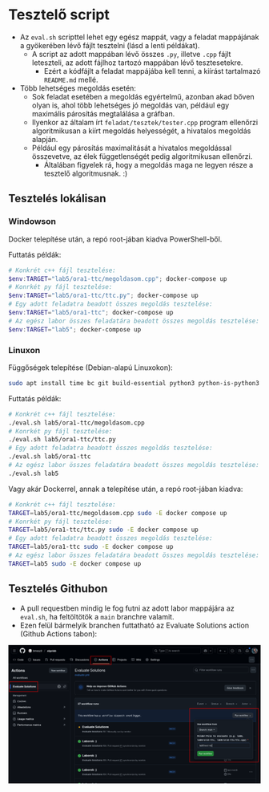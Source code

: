 # Tesztelő script

- Az `eval.sh` scripttel lehet egy egész mappát, vagy a feladat mappájának a gyökerében lévő fájlt tesztelni (lásd a lenti példákat).
  - A script az adott mappában lévő összes `.py`, illetve `.cpp` fájlt leteszteli, az adott fájlhoz tartozó mappában lévő tesztesetekre.
    - Ezért a kódfájlt a feladat mappájába kell tenni, a kiírást tartalmazó `README.md` mellé.
- Több lehetséges megoldás esetén:
  - Sok feladat esetében a megoldás egyértelmű, azonban akad bőven olyan is, ahol több lehetséges jó megoldás van, például egy maximális párosítás megtalálása a gráfban.
  - Ilyenkor az általam írt `feladat/tesztek/tester.cpp` program ellenőrzi algoritmikusan a kiírt megoldás helyességét, a hivatalos megoldás alapján.
  - Például egy párosítás maximalitását a hivatalos megoldással összevetve, az élek függetlenségét pedig algoritmikusan ellenőrzi.
    - Általában figyelek rá, hogy a megoldás maga ne legyen része a tesztelő algoritmusnak. :)

## Tesztelés lokálisan

### Windowson

Docker telepítése után, a repó root-jában kiadva PowerShell-ből.

Futtatás példák:
```powershell
# Konkrét c++ fájl tesztelése:
$env:TARGET="lab5/ora1-ttc/megoldasom.cpp"; docker-compose up
# Konrkét py fájl tesztelése:
$env:TARGET="lab5/ora1-ttc/ttc.py"; docker-compose up
# Egy adott feladatra beadott összes megoldás tesztelése:
$env:TARGET="lab5/ora1-ttc"; docker-compose up
# Az egész labor összes feladatára beadott összes megoldás tesztelése:
$env:TARGET="lab5"; docker-compose up
```

### Linuxon

Függőségek telepítése (Debian-alapú Linuxokon):
```bash
sudo apt install time bc git build-essential python3 python-is-python3
```

Futtatás példák:
```bash
# Konkrét c++ fájl tesztelése:
./eval.sh lab5/ora1-ttc/megoldasom.cpp
# Konrkét py fájl tesztelése:
./eval.sh lab5/ora1-ttc/ttc.py
# Egy adott feladatra beadott összes megoldás tesztelése:
./eval.sh lab5/ora1-ttc
# Az egész labor összes feladatára beadott összes megoldás tesztelése:
./eval.sh lab5
```

Vagy akár Dockerrel, annak a telepítése után, a repó root-jában kiadva:
```bash
# Konkrét c++ fájl tesztelése:
TARGET=lab5/ora1-ttc/megoldasom.cpp sudo -E docker compose up
# Konrkét py fájl tesztelése:
TARGET=lab5/ora1-ttc/ttc.py sudo -E docker compose up
# Egy adott feladatra beadott összes megoldás tesztelése:
TARGET=lab5/ora1-ttc sudo -E docker compose up
# Az egész labor összes feladatára beadott összes megoldás tesztelése:
TARGET=lab5 sudo -E docker compose up
```

## Tesztelés Githubon

- A pull requestben mindig le fog futni az adott labor mappájára az `eval.sh`, ha feltöltötök a `main` branchre valamit.
- Ezen felül bármelyik branchen futtatható az Evaluate Solutions action (Github Actions tabon):

![](./assets/eval-github.png)
